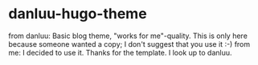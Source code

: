 # danluu-hugo-theme
from danluu: Basic blog theme, "works for me"-quality. This is only here because someone wanted a copy; I don't suggest that you use it :-)
from me: I decided to use it. Thanks for the template. I look up to danluu.
